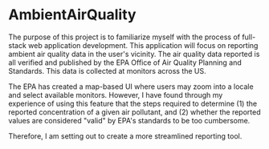 # AmbientAirQuality

The purpose of this project is to familiarize myself with the process of full-stack web application development. This application will focus on reporting ambient air quality data in the user's vicinity.  The air quality data reported is all verified and published by the EPA Office of Air Quality Planning and Standards.  This data is collected at monitors across the US.  

The EPA has created a map-based UI where users may zoom into a locale and select available monitors.  However, I have found through my experience of using this feature that the steps required to determine
(1) the reported concentration of a given air pollutant, and 
(2) whether the reported values are considered "valid" by EPA's standards to be too cumbersome. 

Therefore, I am setting out to create a more streamlined reporting tool.
